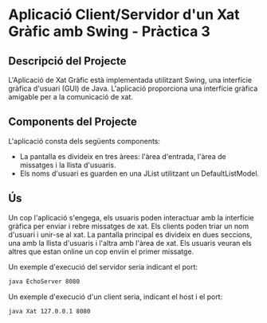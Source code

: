 # Aplicació Client/Servidor d'un Xat Gràfic amb Swing - Pràctica 3

## Descripció del Projecte
L'Aplicació de Xat Gràfic està implementada utilitzant Swing, una interfície gràfica d'usuari (GUI) de Java. L'aplicació proporciona una interfície gràfica amigable per a la comunicació de xat.

## Components del Projecte
L'aplicació consta dels següents components:
- La pantalla es divideix en tres àrees: l'àrea d'entrada, l'àrea de missatges i la llista d'usuaris.
- Els noms d'usuari es guarden en una JList utilitzant un DefaultListModel.

## Ús
Un cop l'aplicació s'engega, els usuaris poden interactuar amb la interfície gràfica per enviar i rebre missatges de xat. Els clients poden triar un nom d'usuari i unir-se al xat. La pantalla principal es divideix en dues seccions, una amb la llista d'usuaris i l'altra amb l'àrea de xat. Els usuaris veuran els altres que estan online un cop enviin el primer missatge.

Un exemple d'execució del servidor seria indicant el port:
```sh
java EchoServer 8080
```

Un exemple d'execució d'un client seria, indicant el host i el port:
```sh
java Xat 127.0.0.1 8080
```
